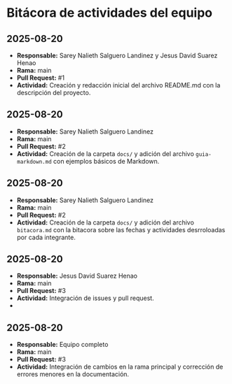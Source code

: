 # Bitácora de actividades del equipo

## 2025-08-20
- **Responsable:** Sarey Nalieth Salguero Landinez y Jesus David Suarez Henao 
- **Rama:** main  
- **Pull Request:** #1  
- **Actividad:** Creación y redacción inicial del archivo README.md con la descripción del proyecto.

## 2025-08-20
- **Responsable:** Sarey Nalieth Salguero Landinez   
- **Rama:** main  
- **Pull Request:** #2  
- **Actividad:** Creación de la carpeta `docs/` y adición del archivo `guia-markdown.md` con ejemplos básicos de Markdown.
## 2025-08-20
- **Responsable:** Sarey Nalieth Salguero Landinez   
- **Rama:** main  
- **Pull Request:** #2  
- **Actividad:** Creación de la carpeta `docs/` y adición del archivo `bitacora.md` con la bitacora sobre las fechas y actividades desrroloadas por cada integrante.
  
## 2025-08-20
- **Responsable:** Jesus David Suarez Henao  
- **Rama:** main  
- **Pull Request:** #3  
- **Actividad:** Integración de issues y pull request.
- 
## 2025-08-20
- **Responsable:** Equipo completo  
- **Rama:** main  
- **Pull Request:** #3  
- **Actividad:** Integración de cambios en la rama principal y corrección de errores menores en la documentación.


